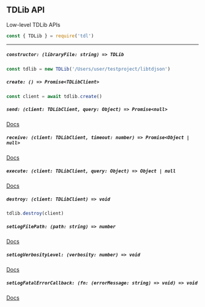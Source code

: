 ## TDLib API

Low-level TDLib APIs

```js
const { TDLib } = require('tdl')
```

---

##### `constructor: (libraryFile: string) => TDLib`

```js
const tdlib = new TDLib('/Users/user/testproject/libtdjson')
```

##### `create: () => Promise<TDLibClient>`

```js
const client = await tdlib.create()
```

##### `send: (client: TDLibClient, query: Object) => Promise<null>`

[Docs](https://core.telegram.org/tdlib/docs/classtd_1_1_client.html#a1a6f9cbe607ce76ff869493833c1224d)

##### `receive: (client: TDLibClient, timeout: number) => Promise<Object | null>`

[Docs](https://core.telegram.org/tdlib/docs/classtd_1_1_client.html#a128bb17ada87f4a1522f56428706cfd6)

##### `execute: (client: TDLibClient, query: Object) => Object | null`

[Docs](https://core.telegram.org/tdlib/docs/classtd_1_1_client.html#a6500da45fe520151a774fbd69f30ec30)

##### `destroy: (client: TDLibClient) => void`

```js
tdlib.destroy(client)
```

##### `setLogFilePath: (path: string) => number`

[Docs](https://core.telegram.org/tdlib/docs/td__log_8h.html#a4b098540dd3957b60a67600cba3ebd7f)

##### `setLogVerbosityLevel: (verbosity: number) => void`

[Docs](https://core.telegram.org/tdlib/docs/td__log_8h.html#a8cd6fada30eb227c667fc9a10464ae50)

##### `setLogFatalErrorCallback: (fn: (errorMessage: string) => void) => void`

[Docs](https://core.telegram.org/tdlib/docs/td__log_8h.html#addebe91c4525817a6d2b448634c19d71)
